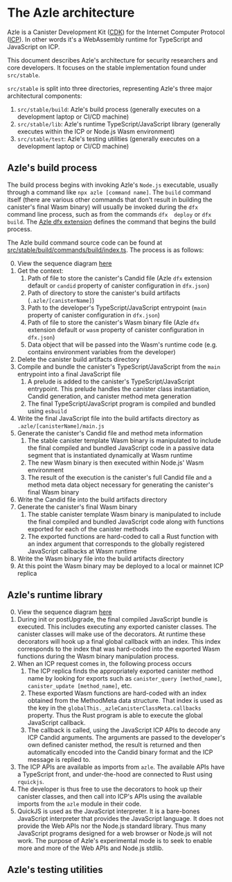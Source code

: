 # The Azle architecture

Azle is a Canister Development Kit ([CDK](https://internetcomputer.org/docs/building-apps/developer-tools/cdks/)) for the Internet Computer Protocol ([ICP](https://internetcomputer.org/)). In other words it's a WebAssembly runtime for TypeScript and JavaScript on ICP.

This document describes Azle's architecture for security researchers and core developers. It focuses on the stable implementation found under `src/stable`.

`src/stable` is split into three directories, representing Azle's three major architectural components:

1. `src/stable/build`: Azle's build process (generally executes on a development laptop or CI/CD machine)
2. `src/stable/lib`: Azle's runtime TypeScript/JavaScript library (generally executes within the ICP or Node.js Wasm environment)
3. `src/stable/test`: Azle's testing utilities (generally executes on a development laptop or CI/CD machine)

## Azle's build process

The build process begins with invoking Azle's `Node.js` executable, usually through a command like `npx azle [command name]`. The `build` command itself (there are various other commands that don't result in building the canister's final Wasm binary) will usually be invoked during the `dfx` command line process, such as from the commands `dfx  deploy` or `dfx build`. The [Azle dfx extension](src/stable/build/dfx_extension/extension.json) defines the command that begins the build process.

The Azle build command source code can be found at [src/stable/build/commands/build/index.ts](src/stable/build/commands/build/index.ts). The process is as follows:

0. View the sequence diagram [here](./build_process_sequence.md)
1. Get the context:
    1. Path of file to store the canister's Candid file (Azle `dfx` extension default or `candid` property of canister configuration in `dfx.json`)
    2. Path of directory to store the canister's build artifacts (`.azle/[canisterName]`)
    3. Path to the developer's TypeScript/JavaScript entrypoint (`main` property of canister configuration in `dfx.json`)
    4. Path of file to store the canister's Wasm binary file (Azle `dfx` extension default or `wasm` property of canister configuration in `dfx.json`)
    5. Data object that will be passed into the Wasm's runtime code (e.g. contains environment variables from the developer)
2. Delete the canister build artifacts directory
3. Compile and bundle the canister's TypeScript/JavaScript from the `main` entrypoint into a final JavaScript file
    1. A prelude is added to the canister's TypeScript/JavaScript entrypoint. This prelude handles the canister class instantiation, Candid generation, and canister method meta generation
    2. The final TypeScript/JavaScript program is compiled and bundled using `esbuild`
4. Write the final JavaScript file into the build artifacts directory as `.azle/[canisterName]/main.js`
5. Generate the canister's Candid file and method meta information
    1. The stable canister template Wasm binary is manipulated to include the final compiled and bundled JavaScript code in a passive data segment that is instantiated dynamically at Wasm runtime
    2. The new Wasm binary is then executed within Node.js' Wasm environment
    3. The result of the execution is the canister's full Candid file and a method meta data object necessary for generating the canister's final Wasm binary
6. Write the Candid file into the build artifacts directory
7. Generate the canister's final Wasm binary
    1. The stable canister template Wasm binary is manipulated to include the final compiled and bundled JavaScript code along with functions exported for each of the canister methods
    2. The exported functions are hard-coded to call a Rust function with an index argument that corresponds to the globally registered JavaScript callbacks at Wasm runtime
8. Write the Wasm binary file into the build artifacts directory
9. At this point the Wasm binary may be deployed to a local or mainnet ICP replica

## Azle's runtime library

0. View the sequence diagram [here](./runtime_library_sequence.md)
1. During init or postUpgrade, the final compiled JavaScript bundle is executed. This includes executing any exported canister classes. The canister classes will make use of the decorators. At runtime these decorators will hook up a final global callback with an index. This index corresponds to the index that was hard-coded into the exported Wasm functions during the Wasm binary manipulation process.
2. When an ICP request comes in, the following process occurs
    1. The ICP replica finds the appropriately exported canister method name by looking for exports such as `canister_query [method_name]`, `canister_update [method_name]`, etc.
    2. These exported Wasm functions are hard-coded with an index obtained from the MethodMeta data structure. That index is used as the key in the `globalThis._azleCanisterClassMeta.callbacks` property. Thus the Rust program is able to execute the global JavaScript callback.
    3. The callback is called, using the JavaScript ICP APIs to decode any ICP Candid arguments. The arguments are passed to the developer's own defined canister method, the result is returned and then automatically encoded into the Candid binary format and the ICP message is replied to.
3. The ICP APIs are available as imports from `azle`. The available APIs have a TypeScript front, and under-the-hood are connected to Rust using `rquickjs`.
4. The developer is thus free to use the decorators to hook up their canister classes, and then call into ICP's APIs using the available imports from the `azle` module in their code.
5. QuickJS is used as the JavaScript interpreter. It is a bare-bones JavaScript interpreter that provides the JavaScript language. It does not provide the Web APIs nor the Node.js standard library. Thus many JavaScript programs designed for a web browser or Node.js will not work. The purpose of Azle's experimental mode is to seek to enable more and more of the Web APIs and Node.js stdlib.

## Azle's testing utilities

